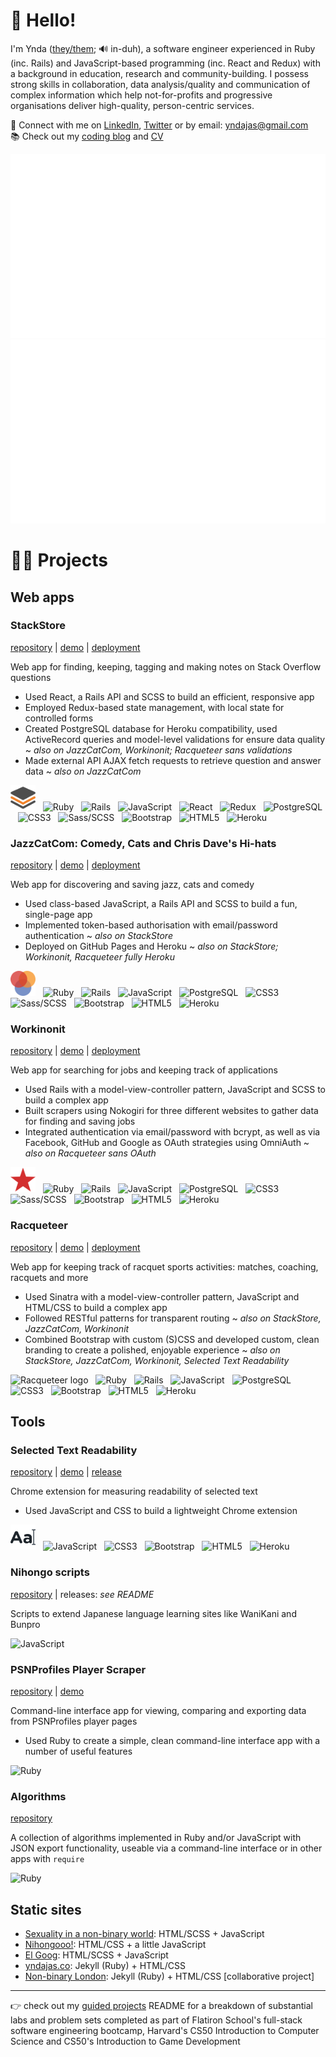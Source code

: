 # 👋 Hello!

I'm Ynda ([they/them](https://pronoun.is/they/.../themself); 🔊 in-duh), a software engineer experienced in Ruby (inc. Rails) and JavaScript-based programming (inc. React and Redux) with a background in education, research and community-building. I possess strong skills in collaboration, data analysis/quality and communication of complex information which help not-for-profits and progressive organisations deliver high-quality, person-centric services.

🤝 Connect with me on [LinkedIn](https://www.linkedin.com/in/yndajas), [Twitter](https://twitter.com/yndajas) or by email: [yndajas@gmail.com](mailto:yndajas@gmail.com)
<br/>
📚 Check out my [coding blog](https://yndajas.co/blog/categories/coding) and [CV](YJ_CV_210929.pdf)

![](https://github.com/yndajas/github-stats/blob/master/generated/overview.svg)
![](https://github.com/yndajas/github-stats/blob/master/generated/languages.svg)

# 👩‍💻 Projects

<!-- Icons from https://devicon.dev -->

## Web apps

### StackStore
[repository](https://github.com/yndajas/StackStore) | [demo](https://www.youtube.com/watch?v=47qTNiLzgQU) | [deployment](http://stackstore.yndajas.co)

Web app for finding, keeping, tagging and making notes on Stack Overflow questions
- Used React, a Rails API and SCSS to build an efficient, responsive app
- Employed Redux-based state management, with local state for controlled forms
- Created PostgreSQL database for Heroku compatibility, used ActiveRecord queries and model-level validations for ensure data quality ~ <i>also on JazzCatCom, Workinonit; Racqueteer sans validations</i>
- Made external API AJAX fetch requests to retrieve question and answer data ~ <i>also on JazzCatCom</i>

<div>
  <img src="https://github.com/yndajas/StackStore/blob/main/public/images/favicon/android-chrome-192x192.png" alt="StackStore logo" width="40" />&nbsp;&nbsp;
  <img src="https://cdn.jsdelivr.net/gh/devicons/devicon/icons/ruby/ruby-original.svg" alt="Ruby" width="40" />&nbsp;&nbsp;
  <img src="https://cdn.jsdelivr.net/gh/devicons/devicon/icons/rails/rails-original-wordmark.svg" alt="Rails" width="40" />&nbsp;&nbsp;
  <img src="https://cdn.jsdelivr.net/gh/devicons/devicon/icons/javascript/javascript-original.svg" alt="JavaScript" width="40" />&nbsp;&nbsp;
  <img src="https://cdn.jsdelivr.net/gh/devicons/devicon/icons/react/react-original.svg" alt="React" width="40" />&nbsp;&nbsp;
  <img src="https://cdn.jsdelivr.net/gh/devicons/devicon/icons/redux/redux-original.svg" alt="Redux" width="40" />&nbsp;&nbsp;
  <img src="https://cdn.jsdelivr.net/gh/devicons/devicon/icons/postgresql/postgresql-original.svg" alt="PostgreSQL" width="40" />&nbsp;&nbsp;
  <img src="https://cdn.jsdelivr.net/gh/devicons/devicon/icons/css3/css3-original.svg" alt="CSS3" width="40" />&nbsp;&nbsp;
  <img src="https://cdn.jsdelivr.net/gh/devicons/devicon/icons/sass/sass-original.svg" alt="Sass/SCSS" width="40" />&nbsp;&nbsp;
  <img src="https://cdn.jsdelivr.net/gh/devicons/devicon/icons/bootstrap/bootstrap-original.svg" alt="Bootstrap" width="40" />&nbsp;&nbsp;
  <img src="https://cdn.jsdelivr.net/gh/devicons/devicon/icons/html5/html5-original.svg" alt="HTML5" width="40" />&nbsp;&nbsp;
  <img src="https://cdn.jsdelivr.net/gh/devicons/devicon/icons/heroku/heroku-original.svg" alt="Heroku" width="40" />
</div>

### JazzCatCom: Comedy, Cats and Chris Dave's Hi-hats
[repository](https://github.com/yndajas/JazzCatCom-Comedy-Cats-and-Chris-Daves-Hi-hats) | [demo](https://www.youtube.com/watch?v=x-QS4K6tN78) | [deployment](http://jazzcatcom.yndajas.co)

Web app for discovering and saving jazz, cats and comedy
- Used class-based JavaScript, a Rails API and SCSS to build a fun, single-page app
- Implemented token-based authorisation with email/password authentication ~ <i>also on StackStore</i>
- Deployed on GitHub Pages and Heroku ~ <i>also on StackStore; Workinonit, Racqueteer fully Heroku</i>

<div>
  <img src="https://github.com/yndajas/JazzCatCom-Comedy-Cats-and-Chris-Daves-Hi-hats/blob/main/src/images/favicon/android-chrome-192x192.png" alt="JazzCatCom logo" width="40" />&nbsp;&nbsp;
  <img src="https://cdn.jsdelivr.net/gh/devicons/devicon/icons/ruby/ruby-original.svg" alt="Ruby" width="40" />&nbsp;&nbsp;
  <img src="https://cdn.jsdelivr.net/gh/devicons/devicon/icons/rails/rails-original-wordmark.svg" alt="Rails" width="40" />&nbsp;&nbsp;
  <img src="https://cdn.jsdelivr.net/gh/devicons/devicon/icons/javascript/javascript-original.svg" alt="JavaScript" width="40" />&nbsp;&nbsp;
  <img src="https://cdn.jsdelivr.net/gh/devicons/devicon/icons/postgresql/postgresql-original.svg" alt="PostgreSQL" width="40" />&nbsp;&nbsp;
  <img src="https://cdn.jsdelivr.net/gh/devicons/devicon/icons/css3/css3-original.svg" alt="CSS3" width="40" />&nbsp;&nbsp;
  <img src="https://cdn.jsdelivr.net/gh/devicons/devicon/icons/sass/sass-original.svg" alt="Sass/SCSS" width="40" />&nbsp;&nbsp;
  <img src="https://cdn.jsdelivr.net/gh/devicons/devicon/icons/bootstrap/bootstrap-original.svg" alt="Bootstrap" width="40" />&nbsp;&nbsp;
  <img src="https://cdn.jsdelivr.net/gh/devicons/devicon/icons/html5/html5-original.svg" alt="HTML5" width="40" />&nbsp;&nbsp;
  <img src="https://cdn.jsdelivr.net/gh/devicons/devicon/icons/heroku/heroku-original.svg" alt="Heroku" width="40" />
</div>

### Workinonit
[repository](https://github.com/yndajas/Workinonit) | [demo](https://www.youtube.com/watch?v=PYwX1QGj6os) | [deployment](http://workinonit.yndajas.co)

Web app for searching for jobs and keeping track of applications 
- Used Rails with a model-view-controller pattern, JavaScript and SCSS to build a complex app
- Built scrapers using Nokogiri for three different websites to gather data for finding and saving jobs
- Integrated authentication via email/password with bcrypt, as well as via Facebook, GitHub and Google as OAuth strategies using OmniAuth ~ <i>also on Racqueteer sans OAuth</i>

<div>
  <img src="https://github.com/yndajas/Workinonit/blob/main/app/assets/images/favicon/android-chrome-192x192.png" alt="Workinonit logo" width="40" />&nbsp;&nbsp;
  <img src="https://cdn.jsdelivr.net/gh/devicons/devicon/icons/ruby/ruby-original.svg" alt="Ruby" width="40" />&nbsp;&nbsp;
  <img src="https://cdn.jsdelivr.net/gh/devicons/devicon/icons/rails/rails-original-wordmark.svg" alt="Rails" width="40" />&nbsp;&nbsp;
  <img src="https://cdn.jsdelivr.net/gh/devicons/devicon/icons/javascript/javascript-original.svg" alt="JavaScript" width="40" />&nbsp;&nbsp;
  <img src="https://cdn.jsdelivr.net/gh/devicons/devicon/icons/postgresql/postgresql-original.svg" alt="PostgreSQL" width="40" />&nbsp;&nbsp;
  <img src="https://cdn.jsdelivr.net/gh/devicons/devicon/icons/css3/css3-original.svg" alt="CSS3" width="40" />&nbsp;&nbsp;
  <img src="https://cdn.jsdelivr.net/gh/devicons/devicon/icons/sass/sass-original.svg" alt="Sass/SCSS" width="40" />&nbsp;&nbsp;
  <img src="https://cdn.jsdelivr.net/gh/devicons/devicon/icons/bootstrap/bootstrap-original.svg" alt="Bootstrap" width="40" />&nbsp;&nbsp;
  <img src="https://cdn.jsdelivr.net/gh/devicons/devicon/icons/html5/html5-original.svg" alt="HTML5" width="40" />&nbsp;&nbsp;
  <img src="https://cdn.jsdelivr.net/gh/devicons/devicon/icons/heroku/heroku-original.svg" alt="Heroku" width="40" />
</div>

### Racqueteer
[repository](https://github.com/yndajas/Racqueteer) | [demo](https://www.youtube.com/watch?v=nK35Tuxfkso) | [deployment](http://racqueteer.yndajas.co)

Web app for keeping track of racquet sports activities: matches, coaching, racquets and more
- Used Sinatra with a model-view-controller pattern, JavaScript and HTML/CSS to build a complex app
- Followed RESTful patterns for transparent routing ~ <i>also on StackStore, JazzCatCom, Workinonit</i>
- Combined Bootstrap with custom (S)CSS and developed custom, clean branding to create a polished, enjoyable experience ~ <i>also on StackStore, JazzCatCom, Workinonit, Selected Text Readability</i>

<div>
  <img src="https://github.com/yndajas/Racqueteer/blob/main/public/favicons/android-chrome-192x192.png" alt="Racqueteer logo" width="40" />&nbsp;&nbsp;
  <img src="https://cdn.jsdelivr.net/gh/devicons/devicon/icons/ruby/ruby-original.svg" alt="Ruby" width="40" />&nbsp;&nbsp;
  <img src="https://cdn.jsdelivr.net/gh/devicons/devicon/icons/rails/rails-original-wordmark.svg" alt="Rails" width="40" />&nbsp;&nbsp;
  <img src="https://cdn.jsdelivr.net/gh/devicons/devicon/icons/javascript/javascript-original.svg" alt="JavaScript" width="40" />&nbsp;&nbsp;
  <img src="https://cdn.jsdelivr.net/gh/devicons/devicon/icons/postgresql/postgresql-original.svg" alt="PostgreSQL" width="40" />&nbsp;&nbsp;
  <img src="https://cdn.jsdelivr.net/gh/devicons/devicon/icons/css3/css3-original.svg" alt="CSS3" width="40" />&nbsp;&nbsp;
  <img src="https://cdn.jsdelivr.net/gh/devicons/devicon/icons/bootstrap/bootstrap-original.svg" alt="Bootstrap" width="40" />&nbsp;&nbsp;
  <img src="https://cdn.jsdelivr.net/gh/devicons/devicon/icons/html5/html5-original.svg" alt="HTML5" width="40" />&nbsp;&nbsp;
  <img src="https://cdn.jsdelivr.net/gh/devicons/devicon/icons/heroku/heroku-original.svg" alt="Heroku" width="40" />
</div>

## Tools

### Selected Text Readability
[repository](https://github.com/yndajas/selected-text-readability) | [demo](https://www.youtube.com/watch?v=_AP_qb5wuMA) | [release](https://chrome.google.com/webstore/detail/selected-text-readability/gmmgeofdbimelpnapecnbdckopibaecl)

Chrome extension for measuring readability of selected text
- Used JavaScript and CSS to build a lightweight Chrome extension

<div>
  <img src="https://github.com/yndajas/selected-text-readability/blob/main/icons/icon128.png" alt="Selected Text Readability logo" width="40" />&nbsp;&nbsp;
  <img src="https://cdn.jsdelivr.net/gh/devicons/devicon/icons/javascript/javascript-original.svg" alt="JavaScript" width="40" />&nbsp;&nbsp;
  <img src="https://cdn.jsdelivr.net/gh/devicons/devicon/icons/css3/css3-original.svg" alt="CSS3" width="40" />&nbsp;&nbsp;
  <img src="https://cdn.jsdelivr.net/gh/devicons/devicon/icons/bootstrap/bootstrap-original.svg" alt="Bootstrap" width="40" />&nbsp;&nbsp;
  <img src="https://cdn.jsdelivr.net/gh/devicons/devicon/icons/html5/html5-original.svg" alt="HTML5" width="40" />&nbsp;&nbsp;
  <img src="https://cdn.jsdelivr.net/gh/devicons/devicon/icons/heroku/heroku-original.svg" alt="Heroku" width="40" />
</div>

### Nihongo scripts
[repository](https://github.com/yndajas/Nihongo-scripts) | releases: *see README*

Scripts to extend Japanese language learning sites like WaniKani and Bunpro

<div>
  <img src="https://cdn.jsdelivr.net/gh/devicons/devicon/icons/javascript/javascript-original.svg" alt="JavaScript" width="40" />&nbsp;&nbsp;
</div>

### PSNProfiles Player Scraper
[repository](https://github.com/yndajas/PSNProfiles-player-scraper) | [demo](https://www.youtube.com/watch?v=l1yA_LfLz-c)

Command-line interface app for viewing, comparing and exporting data from PSNProfiles player pages
- Used Ruby to create a simple, clean command-line interface app with a number of useful features

<div>
  <img src="https://cdn.jsdelivr.net/gh/devicons/devicon/icons/ruby/ruby-original.svg" alt="Ruby" width="40" />&nbsp;&nbsp;
</div>

### Algorithms
[repository](https://github.com/yndajas/Algorithms)

A collection of algorithms implemented in Ruby and/or JavaScript with JSON export functionality, useable via a command-line interface or in other apps with `require`

<div>
  <img src="https://cdn.jsdelivr.net/gh/devicons/devicon/icons/ruby/ruby-original.svg" alt="Ruby" width="40" />&nbsp;&nbsp;
</div>

## Static sites

-   [Sexuality in a non-binary world](https://github.com/yndajas/sexuality-in-a-non-binary-world): HTML/SCSS + JavaScript
-   [Nihongooo!](https://github.com/yndajas/Nihongooo): HTML/CSS + a little JavaScript
-   [El Goog](https://github.com/yndajas/El-Goog): HTML/SCSS + JavaScript
-   [yndajas.co](https://github.com/yndajas/yndajas.co): Jekyll (Ruby) + HTML/CSS
-   [Non-binary London](https://github.com/nonbinarylondon/Non-binary-London-website): Jekyll (Ruby) + HTML/CSS \[collaborative project\]

<hr />

👉 check out my [guided projects](https://github.com/yndajas/yndajas/blob/main/guided_projects.md) README for a breakdown of substantial labs and problem sets completed as part of Flatiron School's full-stack software engineering bootcamp, Harvard's CS50 Introduction to Computer Science and CS50's Introduction to Game Development
